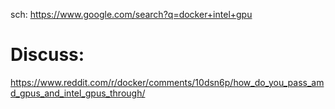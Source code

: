 sch: https://www.google.com/search?q=docker+intel+gpu

# Discuss:
https://www.reddit.com/r/docker/comments/10dsn6p/how_do_you_pass_amd_gpus_and_intel_gpus_through/

